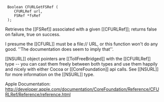 <code>
 Boolean CFURLGetFSRef (
    CFURLRef url,
    FSRef *fsRef
 );
</code>

Retrieves the [[FSRef]] associated with a given [[CFURLRef]]; returns false on failure, true on success.

I presume the [[CFURL]] must be a file:// URL, or this function won't do any good. ''The documentation does seem to imply that''.

[[NSURL]] object pointers are [[TollFreeBridged]] with the [[CFURLRef]] type -- you can cast them freely between both types and use them happily and nicely with either Cocoa or [[CoreFoundation]] api calls. See [[NSURL]] for more information on the [[NSURL]] type.

Apple Documentation:
http://developer.apple.com/documentation/CoreFoundation/Reference/CFURLRef/Reference/reference.html